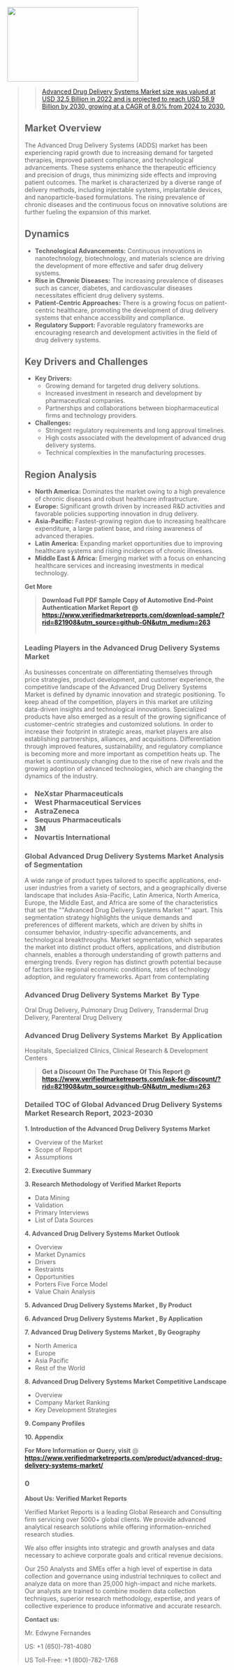 <img src="https://ffe5etoiles.com/wp-content/uploads/2024/12/MST1-300x171.png" alt="" width="300" height="171" class="alignnone size-medium wp-image-20088" /><blockquote id="" class=""><a href="https://www.verifiedmarketreports.com/download-sample/?rid=870216&utm_source=github-GN&utm_medium=263" target="_blank"><blockquote id="" class=""><a href="https://www.verifiedmarketreports.com/download-sample/?rid=821908&utm_source=github-GN&utm_medium=263" target="_blank">Advanced Drug Delivery Systems Market size was valued at USD 32.5 Billion in 2022 and is projected to reach USD 58.9 Billion by 2030, growing at a CAGR of 8.0% from 2024 to 2030.</a></blockquote><p><h2>Market Overview</h2><p>The Advanced Drug Delivery Systems (ADDS) market has been experiencing rapid growth due to increasing demand for targeted therapies, improved patient compliance, and technological advancements. These systems enhance the therapeutic efficiency and precision of drugs, thus minimizing side effects and improving patient outcomes. The market is characterized by a diverse range of delivery methods, including injectable systems, implantable devices, and nanoparticle-based formulations. The rising prevalence of chronic diseases and the continuous focus on innovative solutions are further fueling the expansion of this market.</p><h2>Dynamics</h2><ul> <li><strong>Technological Advancements:</strong> Continuous innovations in nanotechnology, biotechnology, and materials science are driving the development of more effective and safer drug delivery systems.</li> <li><strong>Rise in Chronic Diseases:</strong> The increasing prevalence of diseases such as cancer, diabetes, and cardiovascular diseases necessitates efficient drug delivery systems.</li> <li><strong>Patient-Centric Approaches:</strong> There is a growing focus on patient-centric healthcare, promoting the development of drug delivery systems that enhance accessibility and compliance.</li> <li><strong>Regulatory Support:</strong> Favorable regulatory frameworks are encouraging research and development activities in the field of drug delivery systems.</li></ul><h2>Key Drivers and Challenges</h2><ul> <li><strong>Key Drivers:</strong> <ul> <li>Growing demand for targeted drug delivery solutions.</li> <li>Increased investment in research and development by pharmaceutical companies.</li> <li>Partnerships and collaborations between biopharmaceutical firms and technology providers.</li> </ul> </li> <li><strong>Challenges:</strong> <ul> <li>Stringent regulatory requirements and long approval timelines.</li> <li>High costs associated with the development of advanced drug delivery systems.</li> <li>Technical complexities in the manufacturing processes.</li> </ul> </li></ul><h2>Region Analysis</h2><ul> <li><strong>North America:</strong> Dominates the market owing to a high prevalence of chronic diseases and robust healthcare infrastructure.</li> <li><strong>Europe:</strong> Significant growth driven by increased R&D activities and favorable policies supporting innovation in drug delivery.</li> <li><strong>Asia-Pacific:</strong> Fastest-growing region due to increasing healthcare expenditure, a large patient base, and rising awareness of advanced therapies.</li> <li><strong>Latin America:</strong> Expanding market opportunities due to improving healthcare systems and rising incidences of chronic illnesses.</li> <li><strong>Middle East & Africa:</strong> Emerging market with a focus on enhancing healthcare services and increasing investments in medical technology.</li></ul><p><strong>Get More</strong></p></p><blockquote id="" class=""><strong>Download Full PDF Sample Copy of Automotive End-Point Authentication Market Report @ <a href="https://www.verifiedmarketreports.com/download-sample/?rid=821908&utm_source=github-GN&utm_medium=263" target="_blank">https://www.verifiedmarketreports.com/download-sample/?rid=821908&utm_source=github-GN&utm_medium=263</a></strong><br /><br /></blockquote><h3 id="" class="">Leading Players in the&nbsp;Advanced Drug Delivery Systems Market </h3><p>As businesses concentrate on differentiating themselves through price strategies, product development, and customer experience, the competitive landscape of the Advanced Drug Delivery Systems Market is defined by dynamic innovation and strategic positioning. To keep ahead of the competition, players in this market are utilizing data-driven insights and technological innovations. Specialized products have also emerged as a result of the growing significance of customer-centric strategies and customized solutions. In order to increase their footprint in strategic areas, market players are also establishing partnerships, alliances, and acquisitions. Differentiation through improved features, sustainability, and regulatory compliance is becoming more and more important as competition heats up. The market is continuously changing due to the rise of new rivals and the growing adoption of advanced technologies, which are changing the dynamics of the industry.</p><h3 class=""><li>NeXstar Pharmaceuticals</li><li> West Pharmaceutical Services</li><li> AstraZeneca</li><li> Sequus Pharmaceuticals</li><li> 3M</li><li> Novartis International</h3><h3 id="" class="">Global&nbsp;Advanced Drug Delivery Systems Market Analysis of Segmentation</h3><p id="" class="">A wide range of product types tailored to specific applications, end-user industries from a variety of sectors, and a geographically diverse landscape that includes Asia-Pacific, Latin America, North America, Europe, the Middle East, and Africa are some of the characteristics that set the ""Advanced Drug Delivery Systems Market "" apart. This segmentation strategy highlights the unique demands and preferences of different markets, which are driven by shifts in consumer behavior, industry-specific advancements, and technological breakthroughs. Market segmentation, which separates the market into distinct product offers, applications, and distribution channels, enables a thorough understanding of growth patterns and emerging trends. Every region has distinct growth potential because of factors like regional economic conditions, rates of technology adoption, and regulatory frameworks. Apart from contemplating</p><h3 id="" class="">Advanced Drug Delivery Systems Market &nbsp;By Type</h3><p>Oral Drug Delivery, Pulmonary Drug Delivery, Transdermal Drug Delivery, Parenteral Drug Delivery</p><h3 id="" class="">Advanced Drug Delivery Systems Market &nbsp;By Application</h3><p class="">Hospitals, Specialized Clinics, Clinical Research & Development Centers</p><blockquote id="" class=""><strong>Get a Discount On The Purchase Of This Report @ <a href="https://www.verifiedmarketreports.com/download-sample/?rid=821908&utm_source=github-GN&utm_medium=263" target="_blank">https://www.verifiedmarketreports.com/ask-for-discount/?rid=821908&utm_source=github-GN&utm_medium=263</a></strong></blockquote><h3 id="" class="">Detailed TOC of Global Advanced Drug Delivery Systems Market Research Report, 2023-2030</h3><p id="" class=""><strong>1. Introduction of the Advanced Drug Delivery Systems Market </strong></p><ul><li>Overview of the Market</li><li>Scope of Report</li><li>Assumptions</li></ul><p id="" class=""><strong>2. Executive Summary</strong></p><p id="" class=""><strong>3. Research Methodology of Verified Market Reports</strong></p><ul><li>Data Mining</li><li>Validation</li><li>Primary Interviews</li><li>List of Data Sources</li></ul><p id="" class=""><strong>4. Advanced Drug Delivery Systems Market Outlook</strong></p><ul><li>Overview</li><li>Market Dynamics</li><li>Drivers</li><li>Restraints</li><li>Opportunities</li><li>Porters Five Force Model</li><li>Value Chain Analysis</li></ul><p id="" class=""><strong>5. Advanced Drug Delivery Systems Market , By Product</strong></p><p id="" class=""><strong>6. Advanced Drug Delivery Systems Market , By Application</strong></p><p id="" class=""><strong>7. Advanced Drug Delivery Systems Market , By Geography</strong></p><ul><li>North America</li><li>Europe</li><li>Asia Pacific</li><li>Rest of the World</li></ul><p id="" class=""><strong>8. Advanced Drug Delivery Systems Market Competitive Landscape</strong></p><ul><li>Overview</li><li>Company Market Ranking</li><li>Key Development Strategies</li></ul><p id="" class=""><strong>9. Company Profiles</strong></p><p id="" class=""><strong>10. Appendix</strong></p><p><strong>For More Information or Query, visit</strong>&nbsp;@ <strong><a href="https://www.verifiedmarketreports.com/product/advanced-drug-delivery-systems-market/" target="_blank">https://www.verifiedmarketreports.com/product/advanced-drug-delivery-systems-market/</a></strong></p><h3 id="" class="">0</h3><p id="" class=""><strong>About Us: Verified Market Reports</strong></p><p id="" class="">Verified Market Reports is a leading Global Research and Consulting firm servicing over 5000+ global clients. We provide advanced analytical research solutions while offering information-enriched research studies.</p><p id="" class="">We also offer insights into strategic and growth analyses and data necessary to achieve corporate goals and critical revenue decisions.</p><p id="" class="">Our 250 Analysts and SMEs offer a high level of expertise in data collection and governance using industrial techniques to collect and analyze data on more than 25,000 high-impact and niche markets. Our analysts are trained to combine modern data collection techniques, superior research methodology, expertise, and years of collective experience to produce informative and accurate research.</p><p id="" class=""><strong>Contact us:</strong></p><p id="" class="">Mr. Edwyne Fernandes</p><p id="" class="">US: +1 (650)-781-4080</p><p id="" class="">US Toll-Free: +1 (800)-782-1768</p>
